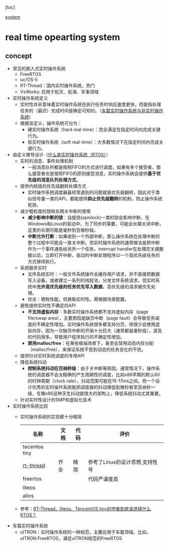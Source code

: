 
[toc]

[system](./system.md)

# real time opearting system

## concept

* 常见的嵌入式实时操作系统
  * FreeRTOS
  * uc/OS-II
  * RT-Thread：国内实时操作系统，热门
  * VxWorks: 应用于航天、航海、军事领域
* 实时操作系统定义
  * 实时性并非意味着实时操作系统在执行任务时响应速度更快，而是指处理任务的（最迟）完成时间是确定可知的。（[车载实时操作系统与非实时操作系统](https://zhuanlan.zhihu.com/p/84148986))
  * 根据该定义，操作系统可分为：
    * 硬实时操作系统（hard real-time）：完全满足在指定时间内完成关键行为。
    * 软实时操作系统（soft real-time）：大多数情况下在指定时间内完成关键行为。
* 由定义推导设计（[什么是实时操作系统（RTOS）](https://zhuanlan.zhihu.com/p/86861756)）
  * 实时的消息、事件处理机制
    * 一般消息队列都是按照FIFO的方式进行调度，如果有多个接受者，那么接受者也是按照FIFO的原则接受消息，实时操作系统会提供**基于优先级的消息队列处理方式**。
  * 提供内核级的优先级翻转处理方式
    * 实时操作系统调度器最经常遇到的问题就是优先级翻转，因此对于类似信号量一类的API，都能提供**抑止优先级翻转**的机制，防止操作系统死锁。
  * 减少粗粒度的锁和长期关中断的使用
    * **减少影响中断的锁**：自旋锁(spinlock)一类的锁会影响中断，在Windows和Linux的驱动中，为了同步的需要，可能会长期关闭中断，这里的长期可能是毫秒到百微秒级。
    * **中断允许打断**：如果收到一个外部中断，那么操作系统在处理中断的整个过程中可能会一直关中断。但实时操作系统的通常做法是把中断作为一个事件通告给另外一个任务，interrupt handler在处理完关键数据以后，立即打开中断，驱动的中断处理程序以一个高优先级任务的方式继续执行。
  * 系统服务实时
    * 文件系统实时：一般文件系统操作会缓存用户请求，并不直接把数据写入设备，或者建立一系列的线程池，分发文件系统请求。但实时系统中**允许高优先级的任务优先写入数据**，高优先级的请求被优先处理。
    * 优劣：牺牲性能，但换取实时性。需根据场景配置。
  * 避免提供实时性不确定的API
    * **不支持虚拟内存**：多数实时操作系统都不支持虚拟内存（page file/swap area），主要原因是缺页中断（page fault）会导致任务调度的不确定性增加。实时操作系统很多都支持分页，但很少会使用虚拟内存，因为一次缺页中断的开销十分巨大（通常都是毫秒级），波及的代码很多，导致用户程序执行的不确定性增加。
    * **禁用malloc/free**：在某些极端场景下，甚至会禁用动态内存分配（malloc/free），来保证系统不受到动态的任务变化的干扰。
  * 提供针对实时系统调度的专用API
  * 降低系统抖动
    * **控制系统抖动在百纳秒级**：由于关中断等原因，通常情况下，操作系统的调度器不会太精确的产生周期性的调度，比如x86早期的默认60的时钟周期（clock rate），抖动范围可能在15-17ms之间。但一个设计优秀的实时操作系统能把调度器的抖动降低到微秒甚至百纳秒一级，在像x86这种天生抖动就很大的架构上，降低系统抖动尤其重要。
  * 针对实时性设计的SMP和虚拟化技术
* 实时操作系统比较
  * 实时操作系统的实现都十分精简  

    |名称|文档|代码|评价|
    |---|---|---|---|
    |tecentos tiny||||
    |[rt-thread](https://www.rt-thread.org/document/site/)|齐全|精简|参考了Linux的设计思想,支持性号|
    |freertos|||代码严谨度高|
    |liteos||||
    |alios||||
  
  * 参考：[RT-Thread、liteos、TencentOS tiny初学者到底该选择什么RTOS？](https://zhuanlan.zhihu.com/p/79246791)
* 车载实时操作系统
  * uITRON：实时操作系统的一种规范，主要应用于车载领域。比如，uITRON FreeRTOS，满足uITRON规范的FreeRTOS
